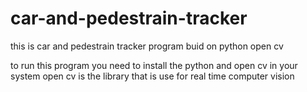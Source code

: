 # car-and-pedestrain-tracker

this is car and pedestrain tracker program buid on python open cv


to run this program you need to install the python and open cv in your system
open cv is the library that is use for real time computer vision 


<!-- to terminate the program press q -->

